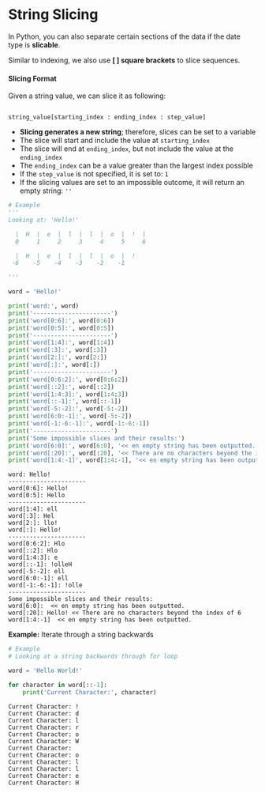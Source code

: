 # String Slicing

In Python, you can also separate certain sections of the data if the date type is **slicable**.

Similar to indexing, we also use **\[ ] square brackets** to slice sequences.

#### Slicing Format <a href="#slicing-format" id="slicing-format"></a>

Given a string value, we can slice it as following:

```

string_value[starting_index : ending_index : step_value]

```

* **Slicing generates a new string**; therefore, slices can be set to a variable
* The slice will start and include the value at `starting_index`
* The slice will end at `ending_index`, but not include the value at the `ending_index`
* The `ending_index` can be a value greater than the largest index possible
* If the `step_value` is not specified, it is set to: `1`
* If the slicing values are set to an impossible outcome, it will return an empty string: `''`

```python
# Example
'''
Looking at: 'Hello!'

  |  H  |  e  |  l  |  l  |  o  |  !  |
  0     1     2     3     4     5     6

  |  H  |  e  |  l  |  l  |  o  |  !   
 -6    -5    -4    -3    -2    -1

'''

word = 'Hello!'

print('word:', word)
print('----------------------')
print('word[0:6]:', word[0:6])
print('word[0:5]:', word[0:5])
print('----------------------')
print('word[1:4]:', word[1:4])
print('word[:3]:', word[:3])
print('word[2:]:', word[2:])
print('word[:]:', word[:])
print('----------------------')
print('word[0:6:2]:', word[0:6:2])
print('word[::2]:', word[::2])
print('word[1:4:3]:', word[1:4:3])
print('word[::-1]:', word[::-1])
print('word[-5:-2]:', word[-5:-2])
print('word[6:0:-1]:', word[-5:-2])
print('word[-1:-6:-1]:', word[-1:-6:-1])
print('----------------------')
print('Some impossible slices and their results:')
print('word[6:0]:', word[6:0], '<< en empty string has been outputted.')
print('word[:20]:', word[:20], '<< There are no characters beyond the index of 6')
print('word[1:4:-1]', word[1:4:-1], '<< en empty string has been outputted.')
```

```
word: Hello!
----------------------
word[0:6]: Hello!
word[0:5]: Hello
----------------------
word[1:4]: ell
word[:3]: Hel
word[2:]: llo!
word[:]: Hello!
----------------------
word[0:6:2]: Hlo
word[::2]: Hlo
word[1:4:3]: e
word[::-1]: !olleH
word[-5:-2]: ell
word[6:0:-1]: ell
word[-1:-6:-1]: !olle
----------------------
Some impossible slices and their results:
word[6:0]:  << en empty string has been outputted.
word[:20]: Hello! << There are no characters beyond the index of 6
word[1:4:-1]  << en empty string has been outputted.
```

**Example:** Iterate through a string backwards

```python
# Example
# Looking at a string backwards through for loop

word = 'Hello World!'

for character in word[::-1]:
    print('Current Character:', character)
```

```
Current Character: !
Current Character: d
Current Character: l
Current Character: r
Current Character: o
Current Character: W
Current Character:  
Current Character: o
Current Character: l
Current Character: l
Current Character: e
Current Character: H
```
